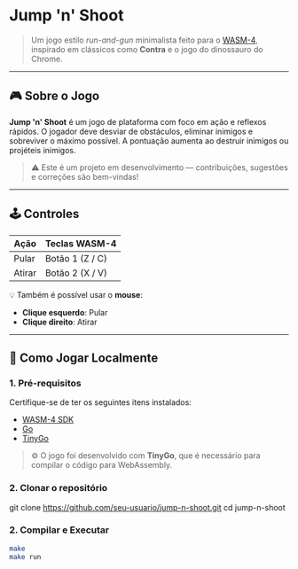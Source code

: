 # Jump 'n' Shoot

> Um jogo estilo *run-and-gun* minimalista feito para o [WASM-4](https://wasm4.org/), inspirado em clássicos como **Contra** e o jogo do dinossauro do Chrome.

---

## 🎮 Sobre o Jogo

**Jump 'n' Shoot** é um jogo de plataforma com foco em ação e reflexos rápidos. O jogador deve desviar de obstáculos, eliminar inimigos e sobreviver o máximo possível. A pontuação aumenta ao destruir inimigos ou projéteis inimigos.

> ⚠️ Este é um projeto em desenvolvimento — contribuições, sugestões e correções são bem-vindas!

---

## 🕹️ Controles

| Ação    | Teclas WASM-4     |
|---------|-------------------|
| Pular   | Botão 1 (Z / C)   |
| Atirar  | Botão 2 (X / V)   |

💡 Também é possível usar o **mouse**:
- **Clique esquerdo**: Pular  
- **Clique direito**: Atirar

---

## 🚀 Como Jogar Localmente

### 1. Pré-requisitos

Certifique-se de ter os seguintes itens instalados:

- [WASM-4 SDK](https://wasm4.org/docs/getting-started/)
- [Go](https://golang.org/)
- [TinyGo](https://tinygo.org/)

> ⚙️ O jogo foi desenvolvido com **TinyGo**, que é necessário para compilar o código para WebAssembly.

### 2. Clonar o repositório

git clone https://github.com/seu-usuario/jump-n-shoot.git
cd jump-n-shoot


### 2. Compilar e Executar

```bash
make
make run
```
